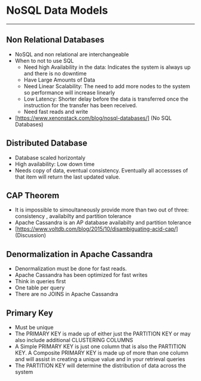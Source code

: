 
# NoSQL Data Models
---

## Non Relational Databases
- NoSQL and non relational are interchangeable
- When to not to use SQL
    - Need high Availability in the data: Indicates the system is always up and there is no downtime
    - Have Large Amounts of Data
    - Need Linear Scalability: The need to add more nodes to the system so performance will increase linearly
    - Low Latency: Shorter delay before the data is transferred once the instruction for the transfer has been received.
    - Need fast reads and write
- [https://www.xenonstack.com/blog/nosql-databases/] (No SQL Databases)
## Distributed Database
- Database scaled horizontaly
- High availability: Low down time
- Needs copy of data, eventual consistency. Eventually all accessses of that item will return the last updated value.

## CAP Theorem
- It is impossible to simoultaneously provide more than two out of three: consistency , availabilty and partition tolerance
- Apache Cassandra is an AP database availabilty and partition tolerance
- [https://www.voltdb.com/blog/2015/10/disambiguating-acid-cap/] (Discussion)

## Denormalization in Apache Cassandra
- Denormalization must be done for fast reads.
- Apache Cassandra has been optimized for fast writes
- Think in queries first
- One table per query
- There are no JOINS in Apache Cassandra
  
## Primary Key
- Must be unique
- The PRIMARY KEY is made up of either just the PARTITION KEY or may also include additional CLUSTERING COLUMNS
- A Simple PRIMARY KEY is just one column that is also the PARTITION KEY. A Composite PRIMARY KEY is made up of more than one column and will assist in creating a unique value and in your retrieval queries
- The PARTITION KEY will determine the distribution of data across the system